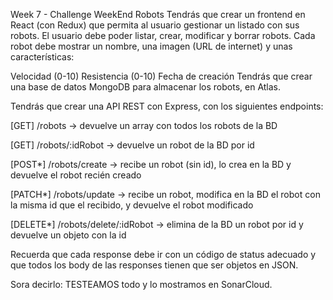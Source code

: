 Week 7 - Challenge WeekEnd
Robots
Tendrás que crear un frontend en React (con Redux) que permita al usuario gestionar un listado con sus robots. El usuario debe poder listar, crear, modificar y borrar robots. Cada robot debe mostrar un nombre, una imagen (URL de internet) y unas características:

Velocidad (0-10)
Resistencia (0-10)
Fecha de creación
Tendrás que crear una base de datos MongoDB para almacenar los robots, en Atlas.

Tendrás que crear una API REST con Express, con los siguientes endpoints:

[GET] /robots -> devuelve un array con todos los robots de la BD

[GET] /robots/:idRobot -> devuelve un robot de la BD por id

[POST*] /robots/create -> recibe un robot (sin id), lo crea en la BD y devuelve el robot recién creado

[PATCH*] /robots/update -> recibe un robot, modifica en la BD el robot con la misma id que el recibido, y devuelve el robot modificado

[DELETE*] /robots/delete/:idRobot -> elimina de la BD un robot por id y devuelve un objeto con la id

Recuerda que cada response debe ir con un código de status adecuado y que todos los body de las responses tienen que ser objetos en JSON.

Sora decirlo: TESTEAMOS todo y lo mostramos en SonarCloud.
